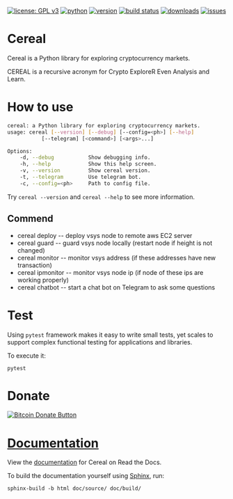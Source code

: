[![license: GPL v3](https://img.shields.io/badge/license-GPLv3-blue.svg)](/LICENSE)
[![python](https://img.shields.io/badge/python-3.7-green.svg)]()
[![version](https://img.shields.io/badge/version-2019.7-ff69b4.svg)](/cereal/cereal/version.py)
[![build status](https://travis-ci.com/Icermli/cereal.svg?token=pojzrPMupy6Wy7FYdwHH&branch=master)](https://travis-ci.com/Icermli/cereal)
[![downloads](https://img.shields.io/github/downloads/Icermli/cereal/total.svg)]()
[![issues](https://img.shields.io/github/issues/Icermli/cereal.svg)](https://github.com/Icermli/cereal/issues)

# Cereal

Cereal is a Python library for exploring cryptocurrency markets.

CEREAL is a recursive acronym for Crypto ExploreR Even Analysis and Learn.

# How to use

```bash
cereal: a Python library for exploring cryptocurrency markets.
usage: cereal [--version] [--debug] [--config=<ph>] [--help]
           [--telegram] [<command>] [<args>...]

Options:
    -d, --debug           Show debugging info.
    -h, --help            Show this help screen.
    -v, --version         Show cereal version.
    -t, --telegram        Use telegram bot.
    -c, --config=<ph>     Path to config file.
```

Try `cereal --version` and `cereal --help` to see more information.

## Commend

- cereal deploy -- deploy vsys node to remote aws EC2 server
- cereal guard -- guard vsys node locally (restart node if height is not changed)
- cereal monitor -- monitor vsys address (if these addresses have new transaction)
- cereal ipmonitor -- monitor vsys node ip (if node of these ips are working properly)
- cereal chatbot -- start a chat bot on Telegram to ask some questions


# Test

Using `pytest` framework makes it easy to write small tests, yet scales to support complex functional testing for applications and libraries.

To execute it:

```
pytest
```

# Donate

[![Bitcoin Donate Button](https://icermli.github.io/cereal/donate/Bitcoin-Donate-button.png)](https://icermli.github.io/cereal/donate/)

# [Documentation](https://icermli.github.io/cereal/doc/build/)

View the [documentation](https://icermli.github.io/cereal/doc/build/)
for Cereal on Read the Docs.

To build the documentation yourself using [Sphinx](http://www.sphinx-doc.org/), run:

```
sphinx-build -b html doc/source/ doc/build/
```
